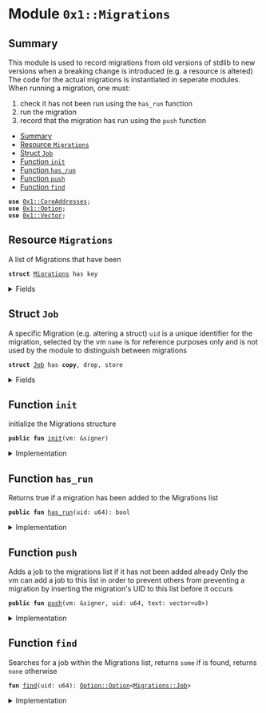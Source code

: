 
<a name="0x1_Migrations"></a>

# Module `0x1::Migrations`


<a name="@Summary_0"></a>

## Summary

This module is used to record migrations from old versions of stdlib to new
versions when a breaking change is introduced (e.g. a resource is altered)
The code for the actual migrations is instantiated in seperate modules.
When running a migration, one must:
1. check it has not been run using the <code>has_run</code> function
2. run the migration
3. record that the migration has run using the <code>push</code> function


-  [Summary](#@Summary_0)
-  [Resource `Migrations`](#0x1_Migrations_Migrations)
-  [Struct `Job`](#0x1_Migrations_Job)
-  [Function `init`](#0x1_Migrations_init)
-  [Function `has_run`](#0x1_Migrations_has_run)
-  [Function `push`](#0x1_Migrations_push)
-  [Function `find`](#0x1_Migrations_find)


<pre><code><b>use</b> <a href="CoreAddresses.md#0x1_CoreAddresses">0x1::CoreAddresses</a>;
<b>use</b> <a href="../../../../../../move-stdlib/docs/Option.md#0x1_Option">0x1::Option</a>;
<b>use</b> <a href="../../../../../../move-stdlib/docs/Vector.md#0x1_Vector">0x1::Vector</a>;
</code></pre>



<a name="0x1_Migrations_Migrations"></a>

## Resource `Migrations`

A list of Migrations that have been


<pre><code><b>struct</b> <a href="Migrations.md#0x1_Migrations">Migrations</a> has key
</code></pre>



<details>
<summary>Fields</summary>


<dl>
<dt>
<code>list: vector&lt;<a href="Migrations.md#0x1_Migrations_Job">Migrations::Job</a>&gt;</code>
</dt>
<dd>

</dd>
</dl>


</details>

<a name="0x1_Migrations_Job"></a>

## Struct `Job`

A specific Migration (e.g. altering a struct)
<code>uid</code> is a unique identifier for the migration, selected by the vm
<code>name</code> is for reference purposes only and is not used by the module
to distinguish between migrations


<pre><code><b>struct</b> <a href="Migrations.md#0x1_Migrations_Job">Job</a> has <b>copy</b>, drop, store
</code></pre>



<details>
<summary>Fields</summary>


<dl>
<dt>
<code>uid: u64</code>
</dt>
<dd>

</dd>
<dt>
<code>name: vector&lt;u8&gt;</code>
</dt>
<dd>

</dd>
</dl>


</details>

<a name="0x1_Migrations_init"></a>

## Function `init`

initialize the Migrations structure


<pre><code><b>public</b> <b>fun</b> <a href="Migrations.md#0x1_Migrations_init">init</a>(vm: &signer)
</code></pre>



<details>
<summary>Implementation</summary>


<pre><code><b>public</b> <b>fun</b> <a href="Migrations.md#0x1_Migrations_init">init</a>(vm: &signer){
  <a href="CoreAddresses.md#0x1_CoreAddresses_assert_diem_root">CoreAddresses::assert_diem_root</a>(vm);
  <b>if</b> (!<b>exists</b>&lt;<a href="Migrations.md#0x1_Migrations">Migrations</a>&gt;(@0x0)) {
    move_to&lt;<a href="Migrations.md#0x1_Migrations">Migrations</a>&gt;(vm, <a href="Migrations.md#0x1_Migrations">Migrations</a> {
      list: <a href="../../../../../../move-stdlib/docs/Vector.md#0x1_Vector_empty">Vector::empty</a>&lt;<a href="Migrations.md#0x1_Migrations_Job">Job</a>&gt;(),
    })
  }
}
</code></pre>



</details>

<a name="0x1_Migrations_has_run"></a>

## Function `has_run`

Returns true if a migration has been added to the Migrations list


<pre><code><b>public</b> <b>fun</b> <a href="Migrations.md#0x1_Migrations_has_run">has_run</a>(uid: u64): bool
</code></pre>



<details>
<summary>Implementation</summary>


<pre><code><b>public</b> <b>fun</b> <a href="Migrations.md#0x1_Migrations_has_run">has_run</a>(uid: u64): bool <b>acquires</b> <a href="Migrations.md#0x1_Migrations">Migrations</a> {
  <b>let</b> opt_job = <a href="Migrations.md#0x1_Migrations_find">find</a>(uid);
  <b>if</b> (<a href="../../../../../../move-stdlib/docs/Option.md#0x1_Option_is_some">Option::is_some</a>&lt;<a href="Migrations.md#0x1_Migrations_Job">Job</a>&gt;(&opt_job)) {
    <b>true</b>
  }
  <b>else</b> {
    <b>false</b>
  }
}
</code></pre>



</details>

<a name="0x1_Migrations_push"></a>

## Function `push`

Adds a job to the migrations list if it has not been added already
Only the vm can add a job to this list in order to prevent others from
preventing a migration by inserting the migration's UID to this list
before it occurs


<pre><code><b>public</b> <b>fun</b> <a href="Migrations.md#0x1_Migrations_push">push</a>(vm: &signer, uid: u64, text: vector&lt;u8&gt;)
</code></pre>



<details>
<summary>Implementation</summary>


<pre><code><b>public</b> <b>fun</b> <a href="Migrations.md#0x1_Migrations_push">push</a>(vm: &signer, uid: u64, text: vector&lt;u8&gt;) <b>acquires</b> <a href="Migrations.md#0x1_Migrations">Migrations</a> {
  <a href="CoreAddresses.md#0x1_CoreAddresses_assert_diem_root">CoreAddresses::assert_diem_root</a>(vm);
  <b>if</b> (<a href="Migrations.md#0x1_Migrations_has_run">has_run</a>(uid)) <b>return</b>;
  <b>let</b> s = borrow_global_mut&lt;<a href="Migrations.md#0x1_Migrations">Migrations</a>&gt;(@0x0);
  <b>let</b> j = <a href="Migrations.md#0x1_Migrations_Job">Job</a> {
    uid: uid,
    name: text,
  };

  <a href="../../../../../../move-stdlib/docs/Vector.md#0x1_Vector_push_back">Vector::push_back</a>&lt;<a href="Migrations.md#0x1_Migrations_Job">Job</a>&gt;(&<b>mut</b> s.list, j);
}
</code></pre>



</details>

<a name="0x1_Migrations_find"></a>

## Function `find`

Searches for a job within the Migrations list, returns <code>some</code> if
is found, returns <code>none</code> otherwise


<pre><code><b>fun</b> <a href="Migrations.md#0x1_Migrations_find">find</a>(uid: u64): <a href="../../../../../../move-stdlib/docs/Option.md#0x1_Option_Option">Option::Option</a>&lt;<a href="Migrations.md#0x1_Migrations_Job">Migrations::Job</a>&gt;
</code></pre>



<details>
<summary>Implementation</summary>


<pre><code><b>fun</b> <a href="Migrations.md#0x1_Migrations_find">find</a>(uid: u64): <a href="../../../../../../move-stdlib/docs/Option.md#0x1_Option">Option</a>&lt;<a href="Migrations.md#0x1_Migrations_Job">Job</a>&gt; <b>acquires</b> <a href="Migrations.md#0x1_Migrations">Migrations</a> {
  <b>let</b> job_list = &borrow_global&lt;<a href="Migrations.md#0x1_Migrations">Migrations</a>&gt;(@0x0).list;
  <b>let</b> len = <a href="../../../../../../move-stdlib/docs/Vector.md#0x1_Vector_length">Vector::length</a>(job_list);
  <b>let</b> i = 0;
  <b>while</b> (i &lt; len) {
    <b>let</b> j = *<a href="../../../../../../move-stdlib/docs/Vector.md#0x1_Vector_borrow">Vector::borrow</a>&lt;<a href="Migrations.md#0x1_Migrations_Job">Job</a>&gt;(job_list, i);
    <b>if</b> (j.uid == uid) {
      <b>return</b> <a href="../../../../../../move-stdlib/docs/Option.md#0x1_Option_some">Option::some</a>&lt;<a href="Migrations.md#0x1_Migrations_Job">Job</a>&gt;(j)
    };
    i = i + 1;
  };
  <a href="../../../../../../move-stdlib/docs/Option.md#0x1_Option_none">Option::none</a>&lt;<a href="Migrations.md#0x1_Migrations_Job">Job</a>&gt;()
}
</code></pre>



</details>


[//]: # ("File containing references which can be used from documentation")
[ACCESS_CONTROL]: https://github.com/diem/dip/blob/main/dips/dip-2.md
[ROLE]: https://github.com/diem/dip/blob/main/dips/dip-2.md#roles
[PERMISSION]: https://github.com/diem/dip/blob/main/dips/dip-2.md#permissions
